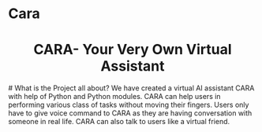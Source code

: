 # Cara
<h1 align="center"> <b>CARA- Your Very Own Virtual Assistant</b></h1>
# What is the Project all about?
We have created a virtual AI assistant CARA with help 
of Python and Python modules. CARA can help users in 
performing various class of tasks without moving their
fingers. Users only have to give voice command to 
CARA as they are having conversation with someone in 
real life. CARA can also talk to users like a virtual 
friend.
